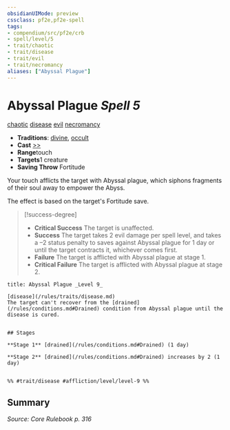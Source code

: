 ```yaml
---
obsidianUIMode: preview
cssclass: pf2e,pf2e-spell
tags:
- compendium/src/pf2e/crb
- spell/level/5
- trait/chaotic
- trait/disease
- trait/evil
- trait/necromancy
aliases: ["Abyssal Plague"]
---
```

# Abyssal Plague *Spell 5*   
[chaotic](/rules/traits/chaotic.md)  [disease](/rules/traits/disease.md)  [evil](/rules/traits/evil.md)  [necromancy](/rules/traits/necromancy.md)  

- **Traditions**: [divine](/rules/traits/divine.md), [occult](/rules/traits/occult.md)
- **Cast** [>>](/rules/core-rulebook/chapter-9-playing-the-game.md#Actions "Two-Action") 
- **Range**touch
- **Targets**1 creature
- **Saving Throw** Fortitude

Your touch afflicts the target with Abyssal plague, which siphons fragments of their soul away to empower the Abyss.

The effect is based on the target's Fortitude save.

> [!success-degree] 
> - **Critical Success** The target is unaffected.
> - **Success** The target takes 2 evil damage per spell level, and takes a –2 status penalty to saves against Abyssal plague for 1 day or until the target contracts it, whichever comes first.
> - **Failure** The target is afflicted with Abyssal plague at stage 1.
> - **Critical Failure** The target is afflicted with Abyssal plague at stage 2.

```ad-inline-affliction
title: Abyssal Plague _Level 9_

[disease](/rules/traits/disease.md)  
The target can't recover from the [drained](/rules/conditions.md#Drained) condition from Abyssal plague until the disease is cured.


## Stages

**Stage 1** [drained](/rules/conditions.md#Drained) (1 day)

**Stage 2** [drained](/rules/conditions.md#Drained) increases by 2 (1 day)


%% #trait/disease #affliction/level/level-9 %%
```

## Summary

*Source: Core Rulebook p. 316*